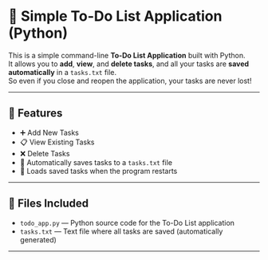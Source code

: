 # 📝 Simple To-Do List Application (Python)

This is a simple command-line **To-Do List Application** built with Python.  
It allows you to **add**, **view**, and **delete tasks**, and all your tasks are **saved automatically** in a `tasks.txt` file.  
So even if you close and reopen the application, your tasks are never lost!

---

## 🚀 Features

- ➕ Add New Tasks
- 📋 View Existing Tasks
- ❌ Delete Tasks
- 💾 Automatically saves tasks to a `tasks.txt` file
- 🔄 Loads saved tasks when the program restarts

---

## 📂 Files Included

- `todo_app.py` — Python source code for the To-Do List application
- `tasks.txt` — Text file where all tasks are saved (automatically generated)

---

